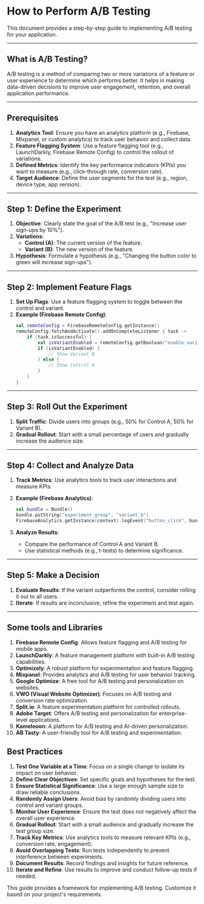 # How to Perform A/B Testing

This document provides a step-by-step guide to implementing A/B testing for your application.

---

## What is A/B Testing?

A/B testing is a method of comparing two or more variations of a feature or user experience to determine which performs better. It helps in making data-driven decisions to improve user engagement, retention, and overall application performance.

---

## Prerequisites

1. **Analytics Tool**: Ensure you have an analytics platform (e.g., Firebase, Mixpanel, or custom analytics) to track user behavior and collect data.
2. **Feature Flagging System**: Use a feature flagging tool (e.g., LaunchDarkly, Firebase Remote Config) to control the rollout of variations.
3. **Defined Metrics**: Identify the key performance indicators (KPIs) you want to measure (e.g., click-through rate, conversion rate).
4. **Target Audience**: Define the user segments for the test (e.g., region, device type, app version).

---

## Step 1: Define the Experiment

1. **Objective**: Clearly state the goal of the A/B test (e.g., "Increase user sign-ups by 10%").
2. **Variations**:
   - **Control (A)**: The current version of the feature.
   - **Variant (B)**: The new version of the feature.
3. **Hypothesis**: Formulate a hypothesis (e.g., "Changing the button color to green will increase sign-ups").

---

## Step 2: Implement Feature Flags

1. **Set Up Flags**: Use a feature flagging system to toggle between the control and variant.
2. **Example (Firebase Remote Config)**:
   ```kotlin
   val remoteConfig = FirebaseRemoteConfig.getInstance()
   remoteConfig.fetchAndActivate().addOnCompleteListener { task ->
       if (task.isSuccessful) {
           val isVariantEnabled = remoteConfig.getBoolean("enable_variant")
           if (isVariantEnabled) {
               // Show Variant B
           } else {
               // Show Control A
           }
       }
   }
   ```

---

## Step 3: Roll Out the Experiment

1. **Split Traffic**: Divide users into groups (e.g., 50% for Control A, 50% for Variant B).
2. **Gradual Rollout**: Start with a small percentage of users and gradually increase the audience size.

---

## Step 4: Collect and Analyze Data

1. **Track Metrics**: Use analytics tools to track user interactions and measure KPIs.
2. **Example (Firebase Analytics)**:
   ```kotlin
   val bundle = Bundle()
   bundle.putString("experiment_group", "variant_b")
   FirebaseAnalytics.getInstance(context).logEvent("button_click", bundle)
   ```

3. **Analyze Results**:
    - Compare the performance of Control A and Variant B.
    - Use statistical methods (e.g., t-tests) to determine significance.

---

## Step 5: Make a Decision

1. **Evaluate Results**: If the variant outperforms the control, consider rolling it out to all users.
2. **Iterate**: If results are inconclusive, refine the experiment and test again.

---

## Some tools and Libraries
1. **Firebase Remote Config**: Allows feature flagging and A/B testing for mobile apps.
2. **LaunchDarkly**: A feature management platform with built-in A/B testing capabilities.
3. **Optimizely**: A robust platform for experimentation and feature flagging.
4. **Mixpanel**: Provides analytics and A/B testing for user behavior tracking.
5. **Google Optimize**: A free tool for A/B testing and personalization on websites.
6. **VWO (Visual Website Optimizer)**: Focuses on A/B testing and conversion rate optimization.
7. **Split.io**: A feature experimentation platform for controlled rollouts.
8. **Adobe Target**: Offers A/B testing and personalization for enterprise-level applications.
9. **Kameleoon**: A platform for A/B testing and AI-driven personalization.
10. **AB Tasty**: A user-friendly tool for A/B testing and experimentation.


## Best Practices
1. **Test One Variable at a Time**: Focus on a single change to isolate its impact on user behavior.
2. **Define Clear Objectives**: Set specific goals and hypotheses for the test.
3. **Ensure Statistical Significance**: Use a large enough sample size to draw reliable conclusions.
4. **Randomly Assign Users**: Avoid bias by randomly dividing users into control and variant groups.
5. **Monitor User Experience**: Ensure the test does not negatively affect the overall user experience.
6. **Gradual Rollout**: Start with a small audience and gradually increase the test group size.
7. **Track Key Metrics**: Use analytics tools to measure relevant KPIs (e.g., conversion rate, engagement).
8. **Avoid Overlapping Tests**: Run tests independently to prevent interference between experiments.
9. **Document Results**: Record findings and insights for future reference.
10. **Iterate and Refine**: Use results to improve and conduct follow-up tests if needed.

This guide provides a framework for implementing A/B testing. Customize it based on your project's requirements.
